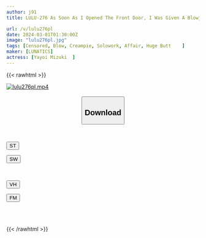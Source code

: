 ```yaml
---
author: j91
title: LULU-276 As Soon As I Opened The Front Door, I Was Given A Blowjob In 2 Seconds By A Convenient Big-ass Mistress Who Swallowed My Huge Dick And Swallowed It Repeatedly. Mizuki Yayoi

url: /v/lulu276pl
date: 2024-03-01T01:30:00Z
image: "lulu276pl.jpg"
tags: [Censored, Blow, Creampie, Solowork, Affair, Huge Butt	]
maker: [LUNATICS]
actress: [Yayoi Mizuki  ]
---
```



{{< rawhtml >}}

<div class="video" data-videoid="D2Pv1Al3W4tGAj">
    <a href="javascript:;">
        <img src="/v/lulu276pl/lulu276pl.jpg" width="WIDTH" height="HEIGHT" alt="lulu276pl.mp4" loading="lazy">
    </a>
</div>

<script type="text/javascript" src="https://j91.asia/asset/on-demand-st.js"></script>

<br>
  <link rel="stylesheet" href="https://j91.asia/asset/bs5.css">
  
  <center>
  <button class="btn btn-primary" type="button" data-bs-toggle="collapse" data-bs-target=".multi-collapse" aria-expanded="false" aria-controls="multiCollapseExample1 multiCollapseExample2"><h2>Download</h2></button></center>
</p>
<div class="row">
  <div class="col">
    <div class="collapse multi-collapse" id="multiCollapseExample1">
      <div class="card card-body">
	      	      <br>
<div class="buttons">  
<p><a href="https://streamtape.to/v/D2Pv1Al3W4tGAj" target="_blank"><button class="btn-hover color-3"><i class="fa fa-download"></i> ST</button></a></p>
<p><a href="https://cdnwish.com/92hiyidzizn2" target="_blank"><button class="btn-hover color-2"><i class="fa fa-download"></i> SW</button></a></p></div>
    </div>
  </div>
</div>
  <div class="col">
    <div class="collapse multi-collapse" id="multiCollapseExample2">
      <div class="card card-body">
	      <br>
<div class="buttons">
<p><a href="https://vidhidepro.com/f/vz7qjl20eize"><button class="btn-hover color-9"><i class="fa fa-download"></i> VH</button></a></p>
<p><a href="https://filemoon.sx/d/qld9g33iadlu"><button class="btn-hover color-8"><i class="fa fa-download"></i> FM</button></a></p></div>
<br><br>
      </div>
    </div>
  </div>
</div>

{{< /rawhtml >}}
